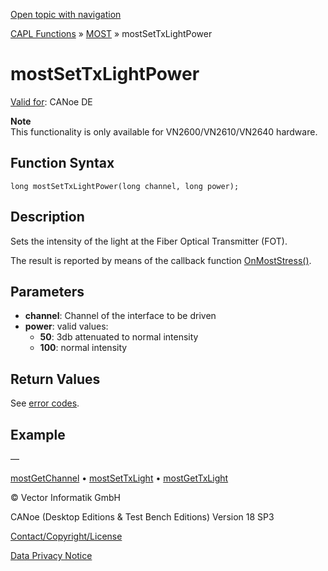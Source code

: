 [Open topic with navigation](../../../../../CANoeDEFamily.htm#Topics/CAPLFunctions/MOST/Functions/CAPLfunctionMOSTSetTxLightPower.md)

[CAPL Functions](../../CAPLfunctions.md) » [MOST](../CAPLfunctionsMOSTOverview.md) » mostSetTxLightPower

# mostSetTxLightPower

[Valid for](../../../Shared/FeatureAvailability.md): CANoe DE

**Note**  
This functionality is only available for VN2600/VN2610/VN2640 hardware.

## Function Syntax

```plaintext
long mostSetTxLightPower(long channel, long power);
```

## Description

Sets the intensity of the light at the Fiber Optical Transmitter (FOT).

The result is reported by means of the callback function [OnMostStress()](../EventProcedures/CAPLfunctionOnMOSTStress.md).

## Parameters

- **channel**: Channel of the interface to be driven
- **power**: valid values:
  - **50**: 3db attenuated to normal intensity
  - **100**: normal intensity

## Return Values

See [error codes](../CAPLfunctionsMOSTErrorCodes.md).

## Example

—

[mostGetChannel](CAPLfunctionMOSTGetChannel.md) • [mostSetTxLight](CAPLfunctionMOSTSetTxLight.md) • [mostGetTxLight](CAPLfunctionMOSTGetTxLight.md)

© Vector Informatik GmbH

CANoe (Desktop Editions & Test Bench Editions) Version 18 SP3

[Contact/Copyright/License](../../../Shared/ContactCopyrightLicense.md)

[Data Privacy Notice](https://www.vector.com/int/en/company/get-info/privacy-policy/)
